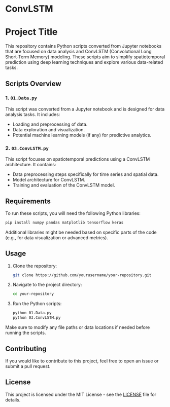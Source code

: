 # ConvLSTM

# Project Title

This repository contains Python scripts converted from Jupyter notebooks that are focused on data analysis and ConvLSTM (Convolutional Long Short-Term Memory) modeling. These scripts aim to simplify spatiotemporal prediction using deep learning techniques and explore various data-related tasks.

## Scripts Overview

### 1. `01.Data.py`
This script was converted from a Jupyter notebook and is designed for data analysis tasks. It includes:
- Loading and preprocessing of data.
- Data exploration and visualization.
- Potential machine learning models (if any) for predictive analytics.

### 2. `03.ConvLSTM.py`
This script focuses on spatiotemporal predictions using a ConvLSTM architecture. It contains:
- Data preprocessing steps specifically for time series and spatial data.
- Model architecture for ConvLSTM.
- Training and evaluation of the ConvLSTM model.

## Requirements

To run these scripts, you will need the following Python libraries:

```bash
pip install numpy pandas matplotlib tensorflow keras
```

Additional libraries might be needed based on specific parts of the code (e.g., for data visualization or advanced metrics).

## Usage

1. Clone the repository:
   ```bash
   git clone https://github.com/yourusername/your-repository.git
   ```

2. Navigate to the project directory:
   ```bash
   cd your-repository
   ```

3. Run the Python scripts:
   ```bash
   python 01.Data.py
   python 03.ConvLSTM.py
   ```

Make sure to modify any file paths or data locations if needed before running the scripts.

## Contributing

If you would like to contribute to this project, feel free to open an issue or submit a pull request.

## License

This project is licensed under the MIT License - see the [LICENSE](LICENSE) file for details.
